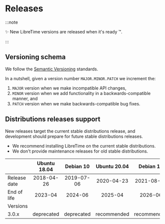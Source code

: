 # Releases

:::note

:sparkles: New LibreTime versions are released when it's ready :tm:.

:::

## Versioning schema

We follow the [Semantic Versioning](https://semver.org/spec/v2.0.0.html) standards.

In a nutshell, given a version number `MAJOR.MINOR.PATCH` we increment the:

1. `MAJOR` version when we make incompatible API changes,
2. `MINOR` version when we add functionality in a backwards-compatible manner, and
3. `PATCH` version when we make backwards-compatible bug fixes.

## Distributions releases support

New releases target the current stable distributions release, and development should prepare for future stable distributions releases.

- We recommend installing LibreTime on the current stable distributions.
- We don't provide maintenance releases for old stable distributions.

|              | Ubuntu 18.04 | Debian 10  | Ubuntu 20.04 |  Debian 11  |
| ------------ | :----------: | :--------: | :----------: | :---------: |
| Release date |  2018-04-26  | 2019-07-06 |  2020-04-23  | 2021-08-14  |
| End of life  |   2023-04    |  2024-06   |   2025-04    |   2026-06   |
| Versions     |              |            |              |             |
| 3.0.x        |  deprecated  | deprecated | recommended  | recommended |
